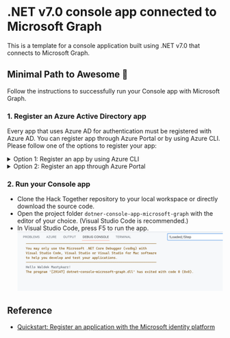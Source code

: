 # .NET v7.0 console app connected to Microsoft Graph

This is a template for a console application built using .NET v7.0 that connects to Microsoft Graph.

## Minimal Path to Awesome 🚀

Follow the instructions to successfully run your Console app with Microsoft Graph.

### 1. Register an Azure Active Directory app

Every app that uses Azure AD for authentication must be registered with Azure AD. You can register app through Azure Portal or by using Azure CLI. Please follow one of the options to register your app:

<details>
  <summary>Option 1: Register an app by using Azure CLI</summary>
  
#### Register an app by using Azure CLI

* [Install Azure CLI](https://learn.microsoft.com/cli/azure/install-azure-cli?view=azure-cli-latest) if you haven't already.
* Register your app on Microsoft Azure, by creating a new Azure AD app registration:
  * On macOS/Linux/in Bash:
    * Open terminal and change the working directory to the root of this project
    * To make the setup script executable, run `chmod +x ./setup.sh`
    * To register the app, run `./setup.sh`
    * When prompted, sign in with your **Microsoft 365 developer sandbox account**
  * On Windows/in PowerShell:
    * Open PowerShell and change the working directory to the root of this project
    * To register the app, run `.\setup.ps1`
    * When prompted, sign in with your **Microsoft 365 developer sandbox account**

</details>

<details>

  <summary>Option 2: Register an app through Azure Portal</summary>
  
#### Register your app through Azure Portal

* Go to [Azure Portal](https://portal.azure.com) and login with your testing account that has Application developer or administrator permissions.
* Select **Azure Active Directory**, and select **App Registrations** from the left side bar. Then select **+ New registration**.
* Give any name to your app. For **Supported account types**, select **Accounts in this organizational directory only**.
* Set the **Redirect URI** drop down to **Web** and enter `https://localhost:5001/signin-oidc`. Then, select **Register**.
* Select **Authentication** tab in your registered app, go to **Implicit grant and hybrid flows** section, select `Access tokens` and `ID tokens`, and then select **Save**.

* Select **Certificates & secrets** tab in your registered app, and then **Client secrets**. Create a **New client secret** that never expires.

Make note of the **secret's value** as you'll use it in the next step. Also, natigate to **Overview tab** and make a note of the **Application (client) ID** and **Directory (tenant) ID**. You'll use them in the next steps.

</details>

### 2. Run your Console app

* Clone the Hack Together repository to your local workspace or directly download the source code.
* Open the project folder `dotner-console-app-microsoft-graph` with the editor of your choice. (Visual Studio Code is recommended.)
* In Visual Studio Code, press F5 to run the app.
  ![App output in the debug console in VSCode](./screenshot.png)

## Reference

* [Quickstart: Register an application with the Microsoft identity platform](https://learn.microsoft.com/en-us/azure/active-directory/develop/quickstart-register-app)
